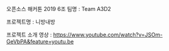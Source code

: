 오픈소스 해커톤 2019 6조 팀명 : Team A3D2

프로젝트명 : 니방내방

프로젝트 소개 영상 : https://www.youtube.com/watch?v=JSOm-GeVbPA&feature=youtu.be
